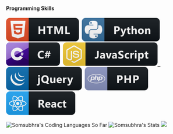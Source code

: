<h4>Programming Skills</h4>

<a href='https://www.w3.org/standards/webdesign/htmlcss.html' target="_blank"><img src='https://raw.githubusercontent.com/MikeCodesDotNET/ColoredBadges/master/svg/dev/languages/html.svg'></a>&nbsp;&nbsp;<a href='https://www.python.org/' target="_blank"><img src='https://raw.githubusercontent.com/MikeCodesDotNET/ColoredBadges/master/svg/dev/languages/python.svg'></a>&nbsp;&nbsp;<img src='https://raw.githubusercontent.com/MikeCodesDotNET/ColoredBadges/master/svg/dev/languages/csharp.svg'>&nbsp;&nbsp;<a href='https://www.java.com/en/' target="_blank"><img src='https://raw.githubusercontent.com/MikeCodesDotNET/ColoredBadges/master/svg/dev/languages/js.svg'>&nbsp;&nbsp;<img src="https://raw.githubusercontent.com/MikeCodesDotNET/ColoredBadges/master/svg/dev/frameworks/jquery.svg"></a>&nbsp;&nbsp;<a href='https://www.php.net/' target="_blank"><img src='https://raw.githubusercontent.com/MikeCodesDotNET/ColoredBadges/master/svg/dev/languages/php.svg'></a></img>&nbsp;&nbsp;<a href="https://reactjs.org/" target="_blank"><img src="https://raw.githubusercontent.com/MikeCodesDotNET/ColoredBadges/master/svg/dev/frameworks/react.svg"></img></a><br>

<img src="https://github-readme-stats.vercel.app/api/top-langs/?username=somsubhra04&layout=compact&theme=dark" alt="Somsubhra's Coding Languages So Far" height="180">
<img src="https://github-readme-stats.vercel.app/api?username=somsubhra04&hide=issue&show_icons=true&theme=gotham" alt="Somsubhra's Stats" height="160">
 <a href="https://github.com/somsubhra04">           
<img src="https://github-readme-streak-stats.herokuapp.com/?user=somsubhra04&theme=onedark&count_private=true&theme=gotham" height=160>
</a>
